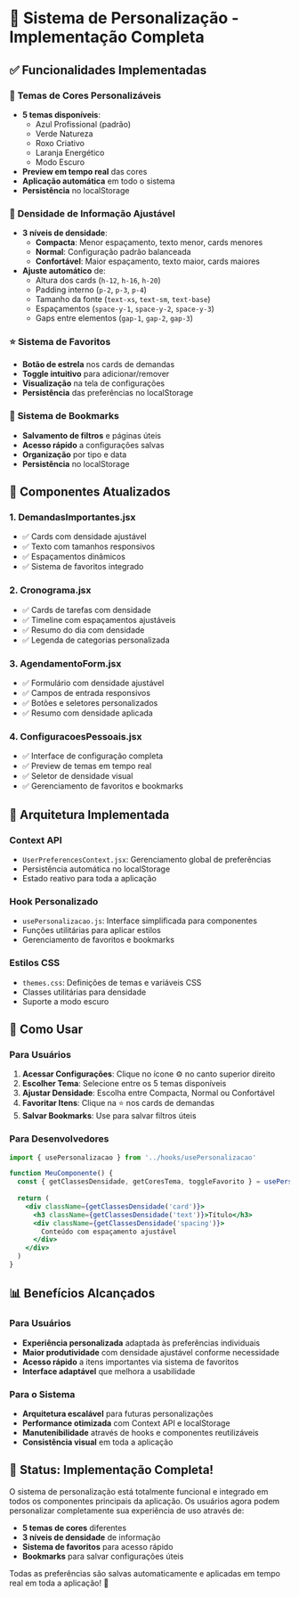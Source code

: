 # 🎨 Sistema de Personalização - Implementação Completa

## ✅ Funcionalidades Implementadas

### 🎨 **Temas de Cores Personalizáveis**
- **5 temas disponíveis**: 
  - Azul Profissional (padrão)
  - Verde Natureza
  - Roxo Criativo
  - Laranja Energético
  - Modo Escuro
- **Preview em tempo real** das cores
- **Aplicação automática** em todo o sistema
- **Persistência** no localStorage

### 📏 **Densidade de Informação Ajustável**
- **3 níveis de densidade**:
  - **Compacta**: Menor espaçamento, texto menor, cards menores
  - **Normal**: Configuração padrão balanceada
  - **Confortável**: Maior espaçamento, texto maior, cards maiores
- **Ajuste automático** de:
  - Altura dos cards (`h-12`, `h-16`, `h-20`)
  - Padding interno (`p-2`, `p-3`, `p-4`)
  - Tamanho da fonte (`text-xs`, `text-sm`, `text-base`)
  - Espaçamentos (`space-y-1`, `space-y-2`, `space-y-3`)
  - Gaps entre elementos (`gap-1`, `gap-2`, `gap-3`)

### ⭐ **Sistema de Favoritos**
- **Botão de estrela** nos cards de demandas
- **Toggle intuitivo** para adicionar/remover
- **Visualização** na tela de configurações
- **Persistência** das preferências no localStorage

### 🔖 **Sistema de Bookmarks**
- **Salvamento de filtros** e páginas úteis
- **Acesso rápido** a configurações salvas
- **Organização** por tipo e data
- **Persistência** no localStorage

## 🔧 **Componentes Atualizados**

### 1. **DemandasImportantes.jsx**
- ✅ Cards com densidade ajustável
- ✅ Texto com tamanhos responsivos
- ✅ Espaçamentos dinâmicos
- ✅ Sistema de favoritos integrado

### 2. **Cronograma.jsx**
- ✅ Cards de tarefas com densidade
- ✅ Timeline com espaçamentos ajustáveis
- ✅ Resumo do dia com densidade
- ✅ Legenda de categorias personalizada

### 3. **AgendamentoForm.jsx**
- ✅ Formulário com densidade ajustável
- ✅ Campos de entrada responsivos
- ✅ Botões e seletores personalizados
- ✅ Resumo com densidade aplicada

### 4. **ConfiguracoesPessoais.jsx**
- ✅ Interface de configuração completa
- ✅ Preview de temas em tempo real
- ✅ Seletor de densidade visual
- ✅ Gerenciamento de favoritos e bookmarks

## 🎯 **Arquitetura Implementada**

### **Context API**
- `UserPreferencesContext.jsx`: Gerenciamento global de preferências
- Persistência automática no localStorage
- Estado reativo para toda a aplicação

### **Hook Personalizado**
- `usePersonalizacao.js`: Interface simplificada para componentes
- Funções utilitárias para aplicar estilos
- Gerenciamento de favoritos e bookmarks

### **Estilos CSS**
- `themes.css`: Definições de temas e variáveis CSS
- Classes utilitárias para densidade
- Suporte a modo escuro

## 🚀 **Como Usar**

### **Para Usuários**
1. **Acessar Configurações**: Clique no ícone ⚙️ no canto superior direito
2. **Escolher Tema**: Selecione entre os 5 temas disponíveis
3. **Ajustar Densidade**: Escolha entre Compacta, Normal ou Confortável
4. **Favoritar Itens**: Clique na ⭐ nos cards de demandas
5. **Salvar Bookmarks**: Use para salvar filtros úteis

### **Para Desenvolvedores**
```jsx
import { usePersonalizacao } from '../hooks/usePersonalizacao'

function MeuComponente() {
  const { getClassesDensidade, getCoresTema, toggleFavorito } = usePersonalizacao()
  
  return (
    <div className={getClassesDensidade('card')}>
      <h3 className={getClassesDensidade('text')}>Título</h3>
      <div className={getClassesDensidade('spacing')}>
        Conteúdo com espaçamento ajustável
      </div>
    </div>
  )
}
```

## 📊 **Benefícios Alcançados**

### **Para Usuários**
- **Experiência personalizada** adaptada às preferências individuais
- **Maior produtividade** com densidade ajustável conforme necessidade
- **Acesso rápido** a itens importantes via sistema de favoritos
- **Interface adaptável** que melhora a usabilidade

### **Para o Sistema**
- **Arquitetura escalável** para futuras personalizações
- **Performance otimizada** com Context API e localStorage
- **Manutenibilidade** através de hooks e componentes reutilizáveis
- **Consistência visual** em toda a aplicação

## 🎉 **Status: Implementação Completa!**

O sistema de personalização está totalmente funcional e integrado em todos os componentes principais da aplicação. Os usuários agora podem personalizar completamente sua experiência de uso através de:

- **5 temas de cores** diferentes
- **3 níveis de densidade** de informação
- **Sistema de favoritos** para acesso rápido
- **Bookmarks** para salvar configurações úteis

Todas as preferências são salvas automaticamente e aplicadas em tempo real em toda a aplicação! 🚀